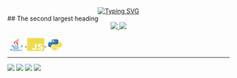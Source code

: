 <div align="center">
  <a href="https://git.io/typing-svg"><img src="https://readme-typing-svg.demolab.com?font=Fira+Code&size=30&pause=1000&width=435&lines=Hey%2C+my+name+is+Erick!;Welcome+to+my+profile!" alt="Typing SVG" /></a>
</div>
## The second largest heading
<div align="center">
  <a href="https://github.com/erickgms01">
  <img height="150em" src="https://github-readme-stats.vercel.app/api?username=erickgms01&show_icons=true&hide=contribs,prs&cache_seconds=86400&theme=algolia"/>
  <img height="150em" src="https://github-readme-stats.vercel.app/api/top-langs/?username=erickgms01&hide=javascript,css,scss,html&theme=algolia"/>
</div>
<div style="display: inline_block"><br>
  <img align="center" alt="Java-Java" height="30" width="40" src="https://raw.githubusercontent.com/devicons/devicon/master/icons/java/java-original.svg">
  <img align="center" alt="Erick-Js" height="30" width="40" src="https://raw.githubusercontent.com/devicons/devicon/master/icons/javascript/javascript-plain.svg">
  <img align="center" alt="Erick-Python" height="30" width="40" src="https://raw.githubusercontent.com/devicons/devicon/master/icons/python/python-original.svg">
</div>
  
 ---

 <div> 
  <a href="https://www.youtube.com/channel/UCpyDZwQ1xFYaruwZBlvM5PQ" target="_blank"><img src="https://img.shields.io/badge/YouTube-FF0000?style=for-the-badge&logo=youtube&logoColor=white" target="_blank"></a>
  <a href="https://www.instagram.com/imerick.01/" target="_blank"><img src="https://img.shields.io/badge/-Instagram-%23E4405F?style=for-the-badge&logo=instagram&logoColor=white" target="_blank"></a>
  <a href = "mailto:erickderi98@gmail.com"><img src="https://img.shields.io/badge/-Gmail-%23333?style=for-the-badge&logo=gmail&logoColor=white" target="_blank"></a>
  <a href="https://www.linkedin.com/in/erick-gomes-1b4135209" target="_blank"><img src="https://img.shields.io/badge/-LinkedIn-%230077B5?style=for-the-badge&logo=linkedin&logoColor=white" target="_blank"></a> 
</div>
